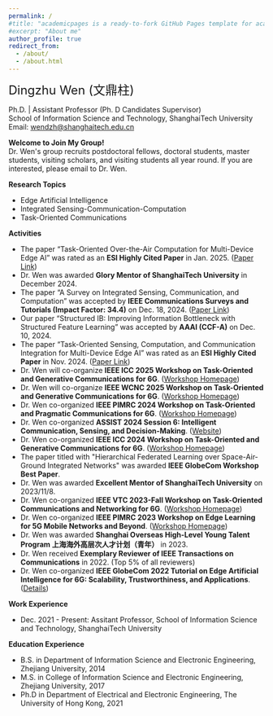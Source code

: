 ```yaml
---
permalink: /
#title: "academicpages is a ready-to-fork GitHub Pages template for academic personal websites"
#excerpt: "About me"
author_profile: true
redirect_from: 
  - /about/
  - /about.html
---
```






<font size=5>Dingzhu Wen (文鼎柱)</font>

Ph.D. | Assistant Professor (Ph. D Candidates Supervisor)  
School of Information Science and Technology, ShanghaiTech University  
Email: wendzh@shanghaitech.edu.cn

__Welcome to Join My Group!__  
Dr. Wen's  group recruits postdoctoral fellows, doctoral students, master students, visiting scholars, and visiting students all year round. If you are interested, please email to Dr. Wen. 

__Research Topics__
* Edge Artificial Intelligence
* Integrated Sensing-Communication-Computation
* Task-Oriented Communications

__Activities__
* The paper “Task-Oriented Over-the-Air Computation for Multi-Device Edge AI” was rated as an __ESI Highly Cited Paper__ in Jan. 2025. ([Paper Link][11])
* Dr. Wen was awarded __Glory Mentor of ShanghaiTech University__ in December 2024.
* The paper “A Survey on Integrated Sensing, Communication, and Computation” was accepted by __IEEE Communications Surveys and Tutorials (Impact Factor: 34.4)__ on Dec. 18, 2024. ([Paper Link][9])
* Our paper “Structured IB: Improving Information Bottleneck with Structured Feature Learning” was accepted by __AAAI (CCF-A)__ on Dec. 10, 2024. 
* The paper “Task-Oriented Sensing, Computation, and Communication Integration for Multi-Device Edge AI” was rated as an __ESI Highly Cited Paper__ in Nov. 2024. ([Paper Link][10])
* Dr. Wen will co-organize __IEEE ICC 2025 Workshop on Task-Oriented and Generative Communications for 6G__. ([Workshop Homepage][7])
* Dr. Wen will co-organize __IEEE WCNC 2025 Workshop on Task-Oriented and Generative Communications for 6G__. ([Workshop Homepage][8])
* Dr. Wen co-organized __IEEE PIMRC 2024 Workshop on Task-Oriented and Pragmatic Communications for 6G__. ([Workshop Homepage][1])
* Dr. Wen co-organized __ASSIST 2024 Session 6: Intelligent Communication, Sensing, and Decision-Making__. ([Website][6])
* Dr. Wen co-organized __IEEE ICC 2024 Workshop on Task-Oriented and Generative Communications for 6G__. ([Workshop Homepage][2])
* The paper titled with "Hierarchical Federated Learning over Space-Air-Ground Integrated Networks" was awarded __IEEE GlobeCom Workshop Best Paper__. 
* Dr. Wen was awarded __Excellent Mentor of ShanghaiTech University__ on 2023/11/8.
* Dr. Wen co-organized __IEEE VTC 2023-Fall Workshop on Task-Oriented Communications and Networking for 6G__. ([Workshop Homepage][3])
* Dr. Wen co-organized __IEEE PIMRC 2023 Workshop on Edge Learning for 5G Mobile Networks and Beyond__. ([Workshop Homepage][4])
* Dr. Wen was awarded __Shanghai Overseas High-Level Young Talent Program 上海海外高层次人才计划（青年）__ in 2023.
* Dr. Wen received __Exemplary Reviewer of IEEE Transactions on Communications__ in 2022. (Top 5% of all reviewers)
* Dr. Wen co-organized __IEEE GlobeCom 2022 Tutorial on Edge Artificial Intelligence for 6G: Scalability, Trustworthiness, and Applications__. ([Details][5])

__Work Experience__
* Dec. 2021 - Present: Assitant Professor, School of Information Science and Technology, ShanghaiTech University

__Education Experience__
* B.S. in Department of Information Science and Electronic Engineering, Zhejiang University, 2014
* M.S. in College of Information Science and Electronic Engineering, Zhejiang University, 2017
* Ph.D in Department of Electrical and Electronic Engineering, The University of Hong Kong, 2021


[1]: https://pimrc2024.ieee-pimrc.org/workshop/ws-03-task-oriented-and-pragmatic-communications-6g
[2]: https://icc2024.ieee-icc.org/workshop/ws-06-task-oriented-and-generative-communications-6g
[3]: https://events.vtsociety.org/vtc2023-fall/workshops/w6-first-ieee-workshop-on-task-oriented-communications-and-networking-for-6g/
[4]: https://pimrc2023.ieee-pimrc.org/program/workshops/edge-learning-for-5g-mobile-networks-and-beyond/
[5]: https://globecom2022.ieee-globecom.org/program/technical-tutorials#TU-23:%20Edge%20Artificial%20Intelligence%20for%206G:%20Scalability,%20Trustworthiness,%20and%20Applications
[6]: https://ssist.shanghaitech.edu.cn/2024/program
[7]: https://sites.google.com/view/togc-icc25/home
[8]: https://wcnc2025.ieee-wcnc.org/workshop/ws11-task-oriented-and-generative-communications-6g
[9]: https://ieeexplore.ieee.org/document/10812728
[10]: https://ieeexplore.ieee.org/document/10217150
[11]: https://ieeexplore.ieee.org/document/10186369
